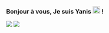 ### Bonjour à vous, Je suis Yanis <img src="https://media.giphy.com/media/hvRJCLFzcasrR4ia7z/giphy.gif" width="20px"> ! 
<img  src="https://img.shields.io/badge/-Annecy-blue?style=for-the-badge" /> <img  src="https://img.shields.io/badge/-Lycée_Saint_Michel-orange?style=for-the-badge" />
<br/>
